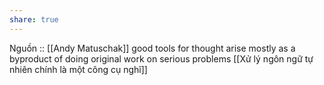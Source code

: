 ```yaml
---
share: true
---
```

Nguồn :: [[Andy Matuschak]]
good tools for thought arise mostly as a byproduct of doing original work on serious problems
[[Xử lý ngôn ngữ tự nhiên chính là một công cụ nghĩ]]
